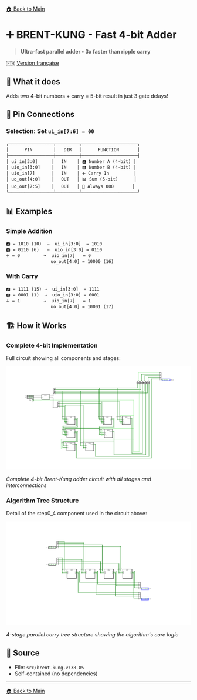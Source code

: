 [🏠 Back to Main](../README.md)

# ➕ BRENT-KUNG - Fast 4-bit Adder

> **Ultra-fast parallel adder • 3x faster than ripple carry**

🇫🇷 [Version française](brent-kung_FR.md)

## 🎯 What it does
Adds two 4-bit numbers + carry = 5-bit result in just 3 gate delays!

## 🔌 Pin Connections

### Selection: Set `ui_in[7:6] = 00`

```
┌─────────────────┬─────────┬─────────────────────┐
│      PIN        │   DIR   │      FUNCTION       │
├─────────────────┼─────────┼─────────────────────┤
│ ui_in[3:0]     │   IN    │ 🅰️ Number A (4-bit) │
│ uio_in[3:0]    │   IN    │ 🅱️ Number B (4-bit) │
│ uio_in[7]      │   IN    │ ➕ Carry In         │
│ uo_out[4:0]    │   OUT   │ 📊 Sum (5-bit)      │
│ uo_out[7:5]    │   OUT   │ 🚫 Always 000       │
└─────────────────┴─────────┴─────────────────────┘
```

## 📊 Examples

### Simple Addition
```
🅰️ = 1010 (10)  →  ui_in[3:0]  = 1010
🅱️ = 0110 (6)   →  uio_in[3:0] = 0110  
➕ = 0         →  uio_in[7]   = 0
                 uo_out[4:0] = 10000 (16)
```

### With Carry
```
🅰️ = 1111 (15) →  ui_in[3:0]  = 1111
🅱️ = 0001 (1)  →  uio_in[3:0] = 0001
➕ = 1         →  uio_in[7]   = 1
                 uo_out[4:0] = 10001 (17)
```


## 🏗️ How it Works

### Complete 4-bit Implementation
Full circuit showing all components and stages:

![4-bit Implementation](brent4.png)

*Complete 4-bit Brent-Kung adder circuit with all stages and interconnections*

### Algorithm Tree Structure
Detail of the step0_4 component used in the circuit above:

![Brent-Kung Algorithm Stages](step0_4.png)

*4-stage parallel carry tree structure showing the algorithm's core logic*

## 📂 Source
- File: `src/brent-kung.v:38-85`
- Self-contained (no dependencies)

---
[🏠 Back to Main](../README.md)